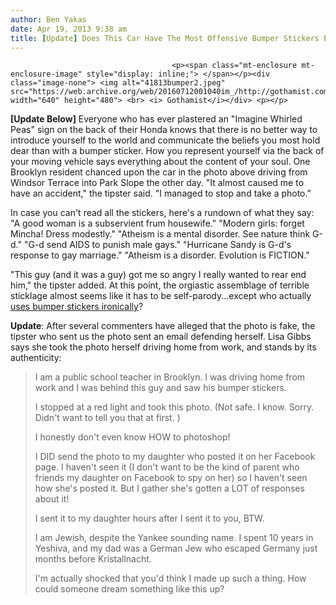 ```yaml
---
author: Ben Yakas
date: Apr 19, 2013 9:38 am
title: [Update] Does This Car Have The Most Offensive Bumper Stickers Ever?
---
```


	
										<p><span class="mt-enclosure mt-enclosure-image" style="display: inline;"> </span></p><div class="image-none"> <img alt="41813bumper2.jpeg" src="https://web.archive.org/web/20160712001040im_/http://gothamist.com/attachments/byakas/41813bumper2.jpeg" width="640" height="480"> <br> <i> Gothamist</i></div> <p></p>

<p><strong>[Update Below]</strong> Everyone who has ever plastered an &quot;Imagine Whirled Peas&quot; sign on the back of their Honda knows that there is no better way to introduce yourself to the world and communicate the beliefs you most hold dear than with a bumper sticker. How you represent yourself via the back of your moving vehicle says everything about the content of your soul. One Brooklyn resident chanced upon the car in the photo above driving from Windsor Terrace into Park Slope the other day. &quot;It almost caused me to have an accident,&quot; the tipster said. &quot;I managed to stop and take a photo.&quot;</p>

<p>In case you can&apos;t read all the stickers, here&apos;s a rundown of what they say: &quot;A good woman is a subservient frum housewife.&quot; &quot;Modern girls: forget Mincha! Dress modestly.&quot; &quot;Atheism is a mental disorder. See nature think G-d.&quot; &quot;G-d send AIDS to punish male gays.&quot; &quot;Hurricane Sandy is G-d&apos;s response to gay marriage.&quot; &quot;Atheism is a disorder. Evolution is FICTION.&quot;</p>

<p>&quot;This guy (and it was a guy) got me so angry I really wanted to rear end him,&quot; the tipster added. At this point, the orgiastic assemblage of terrible sticklage almost seems like it has to be self-parody...except who actually <a href="https://web.archive.org/web/20160712001040/https://www.google.com/search?q=bumper+stickers+ironic&amp;aq=f&amp;oq=bumper+stickers+ironic&amp;aqs=chrome.0.57j60j0l2j60.2233j0&amp;sourceid=chrome&amp;ie=UTF-8">uses bumper stickers ironically</a>?</p>

<p><strong>Update</strong>: After several commenters have alleged that the photo is fake, the tipster who sent us the photo sent an email defending herself. Lisa Gibbs says she took the photo herself driving home from work, and stands by its authenticity:</p>

<blockquote>I am a public school teacher in Brooklyn. I was driving home from work and I was behind this guy and saw his bumper stickers. 

<p>I stopped at a red light and took this photo. (Not safe. I know. Sorry. Didn&apos;t want to tell you that at first. )</p>

<p>I honestly don&apos;t even know HOW to photoshop! </p>

<p>I DID send the photo to my daughter who posted it on her Facebook page. I haven&apos;t seen it (I don&apos;t want to be the kind of parent who friends my daughter on Facebook to spy on her) so I haven&apos;t seen how she&apos;s posted it. But I gather she&apos;s gotten a LOT of responses about it!</p>

<p>I sent it to my daughter hours after I sent it to you, BTW. </p>

<p>I am Jewish, despite the Yankee sounding name. I spent 10 years in Yeshiva, and my dad was a German Jew who escaped Germany just months before Kristallnacht.</p>

<p>I&apos;m actually shocked that you&apos;d think I made up such a thing. How could someone dream something like this up?</p></blockquote><p></p>					
										
									
				